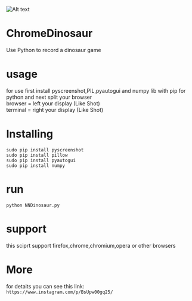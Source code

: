 ![Alt text](https://raw.githubusercontent.com/kiahamedi/ChromeDinosaur/master/dinasor.gif "Optional title")


# ChromeDinosaur
Use Python to record a dinosaur game


# usage
for use first install pyscreenshot,PIL,pyautogui and numpy lib with pip for python and next split your browser<br>
browser = left your display (Like Shot)<br>
terminal = right your display (Like Shot)

# Installing
`sudo pip install pyscreenshot`<br>
`sudo pip install pillow`<br>
`sudo pip install pyautogui`<br>
`sudo pip install numpy`<br>

# run
`python NNDinosaur.py`<br>

# support
this sciprt support firefox,chrome,chromium,opera or other browsers<br>

# More
for detaits you can see this link:<br>
`https://www.instagram.com/p/BsUpw00gq25/`
